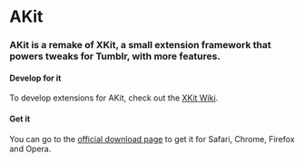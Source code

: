 AKit
====
### AKit is a remake of XKit, a small extension framework that powers tweaks for Tumblr, with more features.

#### Develop for it
To develop extensions for AKit, check out the [XKit Wiki](https://github.com/atesh/XKit/wiki).

#### Get it
You can go to the [official download page](http://www.xkit.info/download) to get it for Safari, Chrome, Firefox and Opera.
